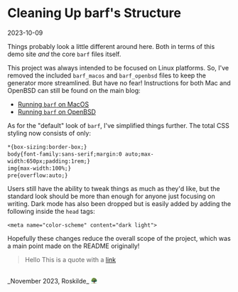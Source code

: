 # Cleaning Up barf's Structure

2023-10-09

Things probably look a little different around here. Both in terms of this demo site _and_ the core `barf` files itself.

This project was always intended to be focused on Linux platforms. So, I've removed the included `barf_macos` and `barf_openbsd` files to keep the generator more streamlined. But have no fear! Instructions for both Mac and OpenBSD can still be found on the main blog:

- [Running `barf` on MacOS](/macos)
- [Running `barf` on OpenBSD](/openbsd)

As for the "default" look of `barf`, I've simplified things further. The total CSS styling now consists of only:

```
*{box-sizing:border-box;}
body{font-family:sans-serif;margin:0 auto;max-width:650px;padding:1rem;}
img{max-width:100%;}
pre{overflow:auto;}
```

Users still have the ability to tweak things as much as they'd like, but the standard look should be more than enough for anyone just focusing on writing. Dark mode has also been dropped but is easily added by adding the following inside the `head` tags:

```
<meta name="color-scheme" content="dark light">
```

Hopefully these changes reduce the overall scope of the project, which was a main point made on the README originally!

<blockquote><p>
Hello
This is a quote with a <a href="http://s01.de/~gottox">link</a></p>
</blockquote>

<br />
_November 2023, Roskilde_ <img src="/public/images/chestnut3.png" style="max-height: 1em;" />
